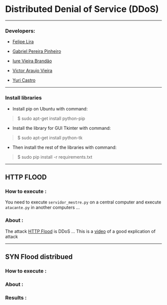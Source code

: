 
#  Distributed Denial of Service (DDoS)
___________________________________________________________________________________________________________________________________________

### Developers:

- [Felipe Lira](https://github.com/liraf)

- [Gabriel Pereira Pinheiro](https://github.com/gabrielpereirapinheiro)

- [Iure Vieira Brandão](https://github.com/iurebrandao)

- [Victor Araujo Vieira](https://github.com/IceVct)

- [Yuri Castro](https://github.com/Yuri-Castro)

__________________________________________________________________________________________________________________________________________

### Install libraries

- Install pip on Ubuntu with command:

> $ sudo apt-get install python-pip

- Install the library for GUI Tkinter with command:

> $ sudo apt-get install python-tk

- Then install the rest of the libraries with command:

> $ sudo pip install -r requirements.txt

________________________________________________________________________________________________________________________________________
## HTTP FLOOD

### How to execute :

You need to execute ```servidor_mestre.py``` on a central computer and execute ```atacante.py``` in another computers ...


### About :

The attack [HTTP Flood](https://en.wikipedia.org/wiki/HTTP_Flood) is DDoS ...
This is a [video](https://www.youtube.com/watch?v=BzgsT-_GC4Q) of a good explication of attack 

________________________________________________________________________________________________________________________________________

## SYN Flood distribued 

### How to execute :
### About :
### Results :
